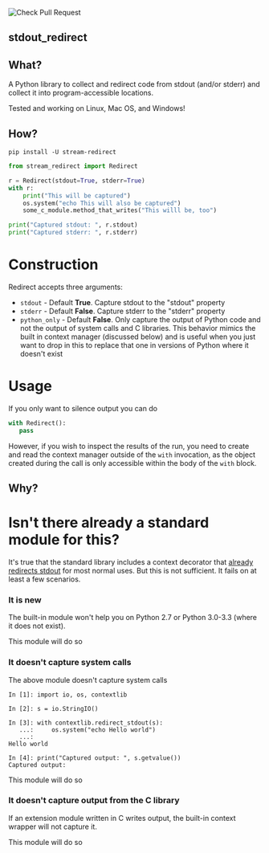![Check Pull Request](https://github.com/greg-hellings/stream-redirect/workflows/Check%20Pull%20Request/badge.svg)

stdout\_redirect
----------------

What?
-----

A Python library to collect and redirect code from stdout (and/or stderr) and
collect it into program-accessible locations.

Tested and working on Linux, Mac OS, and Windows!

How?
----

`pip install -U stream-redirect`

```python
from stream_redirect import Redirect

r = Redirect(stdout=True, stderr=True)
with r:
    print("This will be captured")
    os.system("echo This will also be captured")
    some_c_module.method_that_writes("This willl be, too")

print("Captured stdout: ", r.stdout)
print("Captured stderr: ", r.stderr)
```

Construction
============

Redirect accepts three arguments:

* `stdout` - Default **True**. Capture stdout to the "stdout" property
* `stderr` - Default **False**. Capture stderr to the "stderr" property
* `python_only` - Default **False**. Only capture the output of Python code and
  not the output of system calls and C libraries. This behavior mimics the built
  in context manager (discussed below) and is useful when you just want to drop
  in this to replace that one in versions of Python where it doesn't exist

Usage
=====

If you only want to silence output you can do
```python
with Redirect():
   pass
```

However, if you wish to inspect the results of the run, you need to create and read
the context manager outside of the `with` invocation, as the object created during
the call is only accessible within the body of the `with` block.

Why?
----

# Isn't there already a standard module for this?

It's true that the standard library includes a context decorator that
[already redirects stdout](https://docs.python.org/3/library/contextlib.html#contextlib.redirect_stdout)
for most normal uses. But this is not sufficient. It fails on at least a few
scenarios.

### It is new

The built-in module won't help you on Python 2.7 or Python 3.0-3.3 (where it does
not exist).

This module will do so

### It doesn't capture system calls

The above module doesn't capture system calls

```
In [1]: import io, os, contextlib

In [2]: s = io.StringIO()

In [3]: with contextlib.redirect_stdout(s):
   ...:     os.system("echo Hello world")
   ...:
Hello world

In [4]: print("Captured output: ", s.getvalue())
Captured output:
```

This module will do so

### It doesn't capture output from the C library

If an extension module written in C writes output, the built-in context wrapper
will not capture it.

This module will do so
